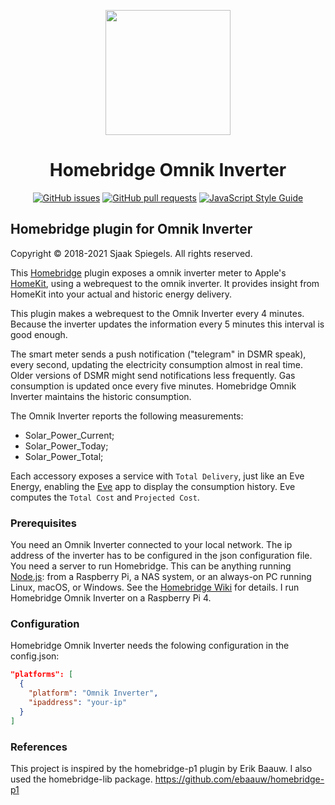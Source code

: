 <p align="center">
  <img src="homebridge-omnik-inverter.png" height="200px">
</p>
<span align="center">

# Homebridge Omnik Inverter

[![GitHub issues](https://img.shields.io/github/issues/sjaakspiegels/homebridge-omnik-inverter)](https://github.com/sjaakspiegels/homebridge-omnik-inverter/issues)
[![GitHub pull requests](https://img.shields.io/github/issues-pr/ebaauw/homebridge-omnik-inverter)](https://github.com/sjaakspiegels/homebridge-omnik-inverter/pulls)
[![JavaScript Style Guide](https://img.shields.io/badge/code_style-standard-brightgreen.svg)](https://standardjs.com)

</span>

## Homebridge plugin for Omnik Inverter
Copyright © 2018-2021 Sjaak Spiegels. All rights reserved.

This [Homebridge](https://github.com/homebridge/homebridge) plugin exposes a omnik inverter meter to Apple's [HomeKit](http://www.apple.com/ios/home/), using a webrequest to the omnik inverter.
It provides insight from HomeKit into your actual and historic energy delivery.

This plugin makes a webrequest to the Omnik Inverter every 4 minutes. Because the inverter updates the information every 5 minutes this interval is good enough. 

The smart meter sends a push notification ("telegram" in DSMR speak), every second, updating the electricity consumption almost in real time.
Older versions of DSMR might send notifications less frequently.
Gas consumption is updated once every five minutes.
Homebridge Omnik Inverter maintains the historic consumption.

The Omnik Inverter reports the following measurements:
- Solar_Power_Current;
- Solar_Power_Today;
- Solar_Power_Total;

Each accessory exposes a service with `Total Delivery`, just like an Eve Energy, enabling the [Eve](https://www.evehome.com/en/eve-app) app to display the consumption history.
Eve computes the `Total Cost` and `Projected Cost`.

### Prerequisites
You need an Omnik Inverter connected to your local network. The ip address of the inverter has to be configured in the json configuration file.
You need a server to run Homebridge.
This can be anything running [Node.js](https://nodejs.org): from a Raspberry Pi, a NAS system, or an always-on PC running Linux, macOS, or Windows.
See the [Homebridge Wiki](https://github.com/homebridge/homebridge/wiki) for details.
I run Homebridge Omnik Inverter on a Raspberry Pi 4.


### Configuration
Homebridge Omnik Inverter needs the folowing configuration in the config.json:
```json
"platforms": [
  {
    "platform": "Omnik Inverter",
    "ipaddress": "your-ip"
  }
]
```
### References
This project is inspired by the homebridge-p1 plugin by Erik Baauw. I also used the homebridge-lib package.
https://github.com/ebaauw/homebridge-p1
